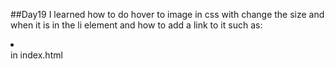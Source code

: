 ##Day19
I learned how to do hover to image in css with change the size and 
when it is in the li element and how to add a link to it
such as:
<a href="https://www.facebook.com/Lushootseed-x%CA%B7%C9%99l%C5%A1ucid-Language-172067152918337/">
          <li class="pic_link" id="facebook"></li>
        </a>
        in index.html
